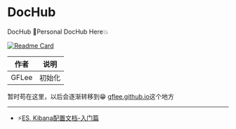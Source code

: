 # DocHub
DocHub
:beers:Personal DocHub Here:boom:

[![Readme Card](https://github-readme-stats.vercel.app/api/pin/?username=GFLEE&repo=DocHub)](https://github.com/GFLEE/DocHub) 

| 作者  |  说明  |
| :---: | :----: |
| GFLee | 初始化 |

暂时苟在这里，以后会逐渐转移到:grin: [gflee.github.io](https://gflee.github.io)这个地方

------

- :zap:[ES, Kibana配置文档-入门篇](https://github.com/GFLEE/DocHub/blob/main/doc/Core_ELK_SerialLog.md)






   

